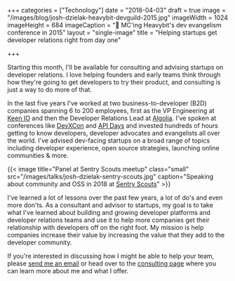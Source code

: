 +++
categories = ["Technology"]
date = "2018-04-03"
draft = true
image = "/images/blog/josh-dzielak-heavybit-devguild-2015.jpg"
imageWidth = 1024
imageHeight = 684
imageCaption = "🎤 MC'ing Heavybit's dev evangelism conference in 2015"
layout = "single-image"
title = "Helping startups get developer relations right from day one"

+++

Starting this month, I'll be available for consulting and advising startups on developer relations. I love helping founders and early teams think through how they're going to get developers to try their product, and consulting is just a way to do more of that.

In the last five years I've worked at two business-to-developer (B2D) companies spanning 6 to 200 employees, first as the VP Engineering at [Keen IO](https://keen.io/) and then the Developer Relations Lead at [Algolia](https://algolia.com/). I've spoken at conferences like [DevXCon](https://devrel.net/developer-experience/scale-community-support-apis) and [API Days](https://speakerdeck.com/dzello/7-ways-to-search-for-a-camelcased-parameter-in-your-docs") and invested hundreds of hours getting to know developers, developer advocates and evangelists all over the world. I've advised dev-facing startups on a broad range of topics including developer experience, open source strategies, launching online communities & more.

{{< image title="Panel at Sentry Scouts meetup" class="small" src="/images/talks/josh-dzielak-sentry-scouts.jpg" caption="Speaking about community and OSS in 2018 at [Sentry Scouts](https://sentry.io/_/events/2018-01-17-sentry-scouts-1/)" >}}

I've learned a lot of lessons over the past few years, a lot of do's and even more don'ts. As a consultant and advisor to startups, my goal is to take what I've learned about building and growing developer platforms and developer relations teams and use it to help more companies get their relationship with developers off on the right foot. My mission is help companies increase their value by increasing the value that they add to the developer community.

If you're interested in discussing how I might be able to help your team, please [send me an email](josh@dzello.com) or head over to the [consulting page](/consulting) where you can learn more about me and what I offer.

